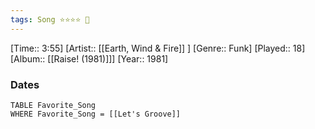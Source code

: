 ```yaml
---
tags: Song ⭐⭐⭐⭐ 💛
---
```

[Time:: 3:55]
[Artist:: [[Earth, Wind & Fire]] ]
[Genre:: Funk]
[Played:: 18]
[Album:: [[Raise! (1981)]]]
[Year:: 1981]
### Dates
````dataview
TABLE Favorite_Song
WHERE Favorite_Song = [[Let's Groove]]
````